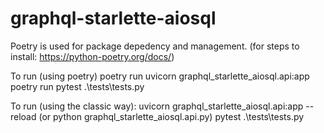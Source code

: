 # graphql-starlette-aiosql

Poetry is used for package depedency and management.
(for steps to install: https://python-poetry.org/docs/)

To run (using poetry)
poetry run uvicorn graphql_starlette_aiosql.api:app
poetry run pytest .\tests\tests.py

To run (using the classic way):
 uvicorn graphql_starlette_aiosql.api:app --reload (or  python graphql_starlette_aiosql.api.py)
 pytest .\tests\tests.py

